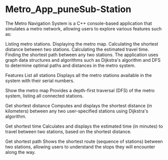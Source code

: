 # Metro_App_puneSub-Station
The Metro Navigation System is a C++ console-based application that simulates a metro network, allowing users to explore various features such as:

Listing metro stations.
Displaying the metro map.
Calculating the shortest distance between two stations.
Calculating the estimated travel time.
Finding the shortest path between any two stations.
The application uses graph data structures and algorithms such as Dijkstra's algorithm and DFS to determine optimal paths and distances in the metro system.

Features
List all stations
Displays all the metro stations available in the system with their serial numbers.

Show the metro map
Provides a depth-first traversal (DFS) of the metro system, listing all connected stations.

Get shortest distance
Computes and displays the shortest distance (in kilometers) between any two user-specified stations using Dijkstra's algorithm.

Get shortest time
Calculates and displays the estimated time (in minutes) to travel between two stations, based on the shortest distance.

Get shortest path
Shows the shortest route (sequence of stations) between two stations, allowing users to understand the stops they will encounter along the way.

